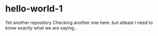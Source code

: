 # hello-world-1
Yet another repository
Checking another one here. but atleast i need to know exactly what we are saying..
